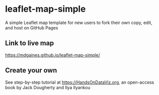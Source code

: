 # leaflet-map-simple
A simple Leaflet map template for new users to fork their own copy, edit, and host on GitHub Pages

## Link to live map
https://mdgaines.github.io/leaflet-map-simple/

## Create your own
See step-by-step tutorial at https://HandsOnDataViz.org, an open-access book by Jack Dougherty and Ilya Ilyankou
